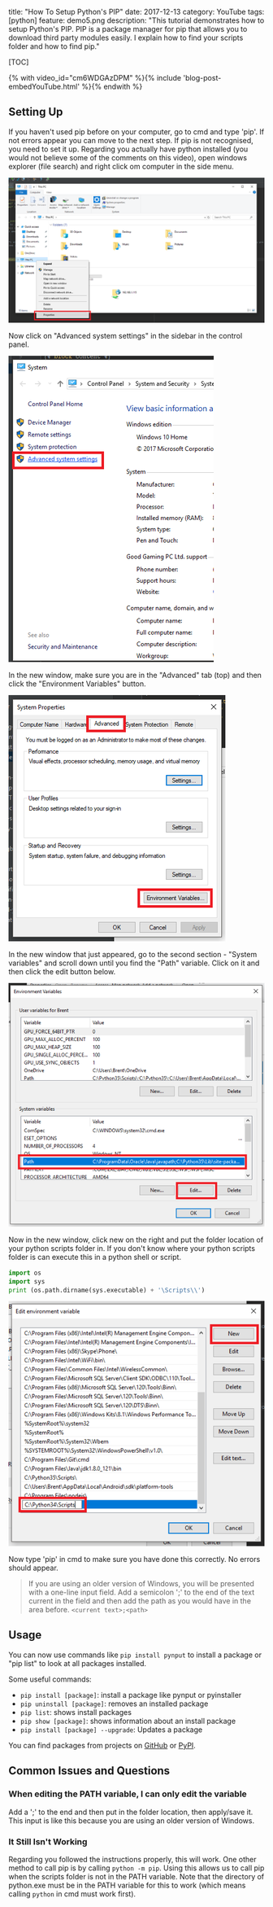 title: "How To Setup Python's PIP"
date: 2017-12-13
category: YouTube
tags: [python]
feature: demo5.png
description: "This tutorial demonstrates how to setup Python's PIP. PIP is a package manager for pip that allows you to download third party modules easily. I explain how to find your scripts folder and how to find pip."

[TOC]

{% with video_id="cm6WDGAzDPM" %}{% include 'blog-post-embedYouTube.html' %}{% endwith %}

## Setting Up
If you haven't used pip before on your computer, go to cmd and type 'pip'. If not errors appear you can move to the next step. If pip is not recognised, you need to set it up. Regarding you actually have python installed (you would not believe some of the comments on this video), open windows explorer (file search) and right click om computer in the side menu.

![Properties for this pc](/post-assets/how-to-setup-pythons-pip/demo1.png)

Now click on "Advanced system settings" in the sidebar in the control panel.

![Advanced system settings](/post-assets/how-to-setup-pythons-pip/demo2.png)

In the new window, make sure you are in the "Advanced" tab (top) and then click the "Environment Variables" button.

![Advanced tab and environmental variables button](/post-assets/how-to-setup-pythons-pip/demo3.png)

In the new window that just appeared, go to the second section - "System variables" and scroll down until you find the "Path" variable. Click on it and then click the edit button below.

![Path variable location](/post-assets/how-to-setup-pythons-pip/demo4.png)

Now in the new window, click new on the right and put the folder location of your python scripts folder in. If you don't know where your python scripts folder is can execute this in a python shell or script.

```python
import os
import sys
print (os.path.dirname(sys.executable) + '\Scripts\\')
```

![Adding script folder location](/post-assets/how-to-setup-pythons-pip/demo5.png)

Now type 'pip' in cmd to make sure you have done this correctly. No errors should appear.

> If you are using an older version of Windows, you will be presented with a one-line input field. Add a semicolon ';' to the end of the text current in the field and then add the path as you would have in the area before. `<current text>;<path>`

## Usage
You can now use commands like ```pip install pynput``` to install a package or "pip list" to look at all packages installed.

Some useful commands:
- ```pip install [package]```: install a package like pynput or pyinstaller
- ```pip uninstall [package]```: removes an installed package
- ```pip list```: shows install packages
- ```pip show [package]```: shows information about an install package
- ```pip install [package] --upgrade```:  Updates a package

You can find packages from projects on [GitHub](https://github.com/) or [PyPI](https://pypi.python.org/pypi).

## Common Issues and Questions

### When editing the PATH variable, I can only edit the variable
Add a ';' to the end and then put in the folder location, then apply/save it. This input is like this because you are using an older version of Windows.

### It Still Isn't Working
Regarding you followed the instructions properly, this will work. One other method to call pip is by calling `python -m pip`. Using this allows us to call pip when the scripts folder is not in the PATH variable. Note that the directory of python.exe must be in the PATH variable for this to work (which means calling `python` in cmd must work first).
